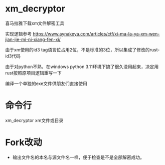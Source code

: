 # xm_decryptor
喜马拉雅下载xm文件解密工具

实现逻辑参考 https://www.aynakeya.com/articles/ctf/xi-ma-la-ya-xm-wen-jian-jie-mi-ni-xiang-fen-xi/

由于xm使用的id3 tag语言位占用2位，不是标准的3位，所以集成了修改的rust-id3代码

由于对python不熟，在windows python 3.11环境下搞了很久没用起来，决定用rust按照原项目逻辑重写一下

编译一个单独的exe文件供朋友们直接使用

# 命令行
xm_decryptor xm文件或目录

# Fork改动
- 输出文件名的本名与源文件名一样，便于检查是不是全部解密成功。